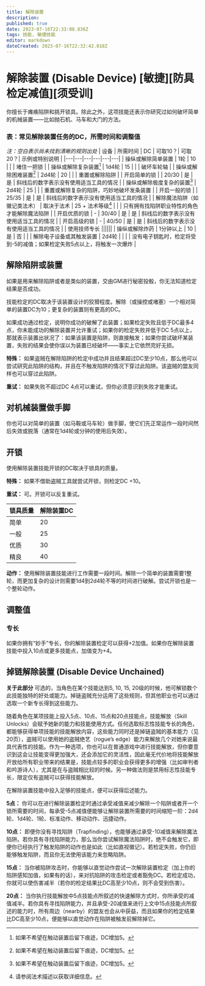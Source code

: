 ```yaml
---
title: 解除装置
description: 
published: true
date: 2023-07-16T22:33:08.836Z
tags: 技能, 敏捷技能
editor: markdown
dateCreated: 2023-07-16T22:32:42.018Z
---
```


# 解除装置 (Disable Device) \[敏捷\]\[防具检定减值\]\[须受训\]

你擅长于瘫痪陷阱和挑开锁具。除此之外，这项技能还表示你研究过如何破坏简单的机械装置——比如抛石机、马车和大门的方法。

### 表：常见解除装置任务的DC，所需时间和调整值
*注：空白表示尚未找到清晰的规则出处*
| 设备 | 所需时间 | DC | 可取10？| 可取20？| 示例或特别说明 |
|---|---|---|---|---|---|
| 操纵或解除简单装置 | 1轮 | 10 |  |  | 堵住一把锁 |
| 操纵或解除复杂装置[^1] | 1d4轮 | 15 |  |  | 破坏车轮轴 |
| 操纵或解除困难装置[^1] | 2d4轮 | 20 |  |  | 重置或解除陷阱 |
| 开启简单的锁 |  | 20/30 | 是 | 是 | 斜线后的数字表示没有使用适当工具的情况 |
| 操纵或解除极度复杂的装置[^1] | 2d4轮 | 25 |  |  | 重置或解除复杂的陷阱，巧妙地破坏发条装置 |
| 开启一般的锁 |  | 25/35 | 是 | 是 | 斜线后的数字表示没有使用适当工具的情况 |
| 解除魔法陷阱（如徽记类法术） | 取决于法术 | 25 + 法术等级[^2] |  |  | 只有拥有找陷阱职业特性的角色才能解除魔法陷阱 |
| 开启优质的锁 | - | 30/40 | 是 | 是 | 斜线后的数字表示没有使用适当工具的情况 |
| 开启高级的锁 | - | 40/50 | 是 | 是 | 斜线后的数字表示没有使用适当工具的情况 |
| 使用技师专长 ||||||
| 操纵或解除炸药 | 1分钟以上 | 10 | 是 | 否 |  |
| 解除电子设备或其触发装置 | 2d4轮 |  |  |  | 没有电子钥匙时，检定将受到-5的减值；如果检定失败5点以上，将触发一次爆炸 |

[^1]: 如果不希望在触动装置后留下痕迹，DC增加5。
[^2]: 请参阅法术描述以获取详细信息。

## 解除陷阱或装置
如果是用来解除陷阱或者是类似的装置，交由GM进行秘密投骰，你无法知道检定结果是否成功。

技能检定的DC取决于该装置设计的狡猾程度。解除（或操控或堵塞）一个相对简单的装置DC为10；更复杂的装置则有更高的DC。

如果成功通过检定，说明你成功的破解了此装置；如果检定失败且低于DC最多4点，你未能成功的解除装置并允许重试；如果你的检定失败并低于DC 5点以上，那就表示装置出状况了：如果该装置是陷阱，则直接触发；如果你尝试破坏某装置，失败的结果会使你误以为装置已经破坏——事实上它依然完好无损。

**特殊：** 如果盗贼在解除陷阱的检定中成功并且结果超过DC至少10点，那么他可以尝试研究此陷阱的结构，并且在不触发陷阱的情况下穿过此陷阱。该盗贼的盟友同样也可以穿过此陷阱。

**重试：** 如果失败不超过DC 4点可以重试，但你必须意识到失败才能重试。

## 对机械装置做手脚
你也可以对简单的装置（如马鞍或马车轮）做手脚，使它们先正常运作一段时间然后失效或脱落（通常在1d4轮或分钟的使用后失效）。

## 开锁
使用解除装置技能开锁的DC取决于锁具的质量。

**特殊：** 如果不借助盗贼工具就尝试开锁，则检定DC +10。

**重试：** 可。开锁可以反复重试。

|锁具质量|解除装置DC|
|---|---|
|简单|20|
|一般|25|
|优质|30|
|精良|40|

**动作：** 使用解除装置技能进行工作需要一段时间。解除一个简单的装置需要1整轮，而更加复杂的设计则需要1d4到2d4轮不等的时间进行破解。尝试开锁也是一个整轮动作。

## 调整值
### 专长
如果你拥有“妙手”专长，你的解除装置检定可以获得+2加值。如果你在解除装置技能中投入10点或更多技能点，加值变为+4。

## 掉链解除装置 (Disable Device Unchained)
**关于此部分** 可选的，当角色在某个技能达到5, 10, 15, 20级的时候，他可解锁数个此技能独特的好处或能力。掉链盗贼充分运用了这些规则，但其他职业也可以通过选取一个新专长得到这些能力。

随着角色在某项技能上投入5点、10点、15点和20点技能点，技能解放（Skill Unlocks）会赋予她新的能力和技能使用方式。任何选取标志性技能专长的角色，都能够获得单项技能的技能解放内容，这些能力同时还是掉链盗贼的基本能力（见20页），盗贼可以使用她的盗贼绝艺（rogue’s edge）能力来解放几个对她来说最具代表性的技能。作为一种选项，你也可以在普通游戏中进行技能解放，但你要意识到这会让技能变得更加强大，还会添加它的灵活性，因此毫无代价地将技能解放开放给所有职业带来的结果是，技能点较多的职业会获得更多的增强（比如审判者和吟游诗人），尤其是在与盗贼相比较的时候。另一种做法则是禁用标志性技能专长，限定仅有盗贼可以获得技能解放。

在解除装置技能中投入足够的技能点，便可以获得后述能力。

**5点：** 你可以在进行解除装置检定时通过承受减值来减少解除一个陷阱或者开一个锁所需要的时间，每承受-5点减值便能够让解除装置所需要的时间缩短一阶：2d4轮、1d4轮、1轮、标准动作、移动动作、迅捷动作。

**10点：** 即便你没有寻找陷阱（Trapfinding），也能够通过承受-10减值来解除魔法陷阱。若你具有寻找陷阱能力，那么当你尝试解除魔法陷阱时，绝不会触发它，即便你已经执行了触发陷阱的动作也是如此（比如直视徽记）。若检定失败，你仍旧能够触发陷阱，而且你无法使用该能力来忽略陷阱。

**15点：** 当你被陷阱攻击时，你能够以直觉动作尝试一次解除装置检定（加上你的陷阱感知加值，如果有的话），来对抗陷阱的攻击检定或者豁免DC。若检定成功，你就可以使伤害减半（若你的检定结果比DC高至少10点，则不会受到伤害）。

**20点：** 当你执行技能解放中5点技能点所叙述的快速解除方式时，你所承受的减值减半。若你具有寻找陷阱能力，并且承受-20减值来进行上文中15点技能点所叙述的能力时，所有周边（nearby）的盟友也会从中获益，而且如果你的检定结果比DC高至少10点，便能够以直觉动作在陷阱被触发前解除掉它。


